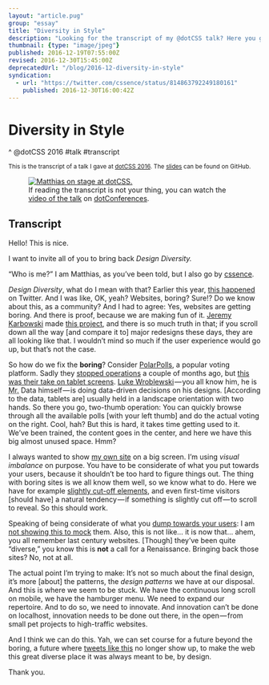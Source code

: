 ```yaml
---
layout: "article.pug"
group: "essay"
title: "Diversity in Style"
description: "Looking for the transcript of my @dotCSS talk? Here you go."
thumbnail: {type: "image/jpeg"}
published: 2016-12-19T07:55:00Z
revised: 2016-12-30T15:45:00Z
deprecatedUrl: "/blog/2016-12-diversity-in-style"
syndication:
  - url: "https://twitter.com/cssence/status/814863792249180161"
    published: 2016-12-30T16:00:42Z
---
```


# Diversity in Style
^ @dotCSS 2016 #talk #transcript

<small>This is the transcript of a talk I gave at [dotCSS 2016](/2016/dotcss). The [slides](https://cssence.github.io/slides-dotcss2016/) can be found on GitHub.</small>

<figure class="portrait"><a tabindex="-1" href="https://www.dotconferences.com/2016/12/matthias-beitl-diversity-in-style"><img src="/2016/diversity-in-style.jpg" alt="Matthias on stage at dotCSS."></a><figcaption>If reading the transcript is not your thing, you can watch the <a href="https://www.dotconferences.com/2016/12/matthias-beitl-diversity-in-style">video of the talk</a> on <a href="https://www.dotconferences.com/">dotConferences</a>.</figcaption></figure>

<h2 class="visually-hidden">Transcript</h2>

Hello! This is nice.

<p class="h2">I want to invite all of you to bring back <em>Design&nbsp;Diversity.</em></p>

“Who is me?” I am Matthias, as you’ve been told, but I also go by [cssence](https://twitter.com/cssence).

_Design Diversity_, what do I mean with that? Earlier this year, [this happened](https://twitter.com/SaraSoueidan/status/690214878578110464) on Twitter. And I was like, OK, yeah? Websites, boring? Sure!? Do we know about this, as a community? And I had to agree: Yes, websites are getting boring. And there is proof, because we are making fun of it. [Jeremy Karbowski](https://twitter.com/JeremyKarbowski) made [this project](http://adventurega.me/bootstrap/), and there is so much truth in that; if you scroll down all the way [and compare it to] major redesigns these days, they are all looking like that. I wouldn’t mind so much if the user experience would go up, but that’s not the case.

So how do we fix the **boring**? Consider [PolarPolls](https://twitter.com/polarpolls), a popular voting platform. Sadly they [stopped operations](https://web.archive.org/web/20160404060539/http://polarb.com/) a couple of months ago, but [this was their take on tablet screens](https://cssence.github.io/slides-dotcss2016/#/3). [Luke Wroblewski](https://twitter.com/lukew)&#8202;&mdash;&#8202;you all know him, he is <abbr title="Mister">Mr.</abbr> Data himself&#8202;&mdash;&#8202;is doing data-driven decisions on his designs. [According to the data, tablets are] usually held in a landscape orientation with two hands. So there you go, two-thumb operation: You can quickly browse through all the available polls [with your left thumb] and do the actual voting on the right. Cool, hah? But this is hard, it takes time getting used to it. We’ve been trained, the content goes in the center, and here we have this big almost unused space. Hmm?

I always wanted to show [my own site](https://cssence.com/) on a big screen. I’m using _visual imbalance_ on purpose. You have to be considerate of what you put towards your users, because it shouldn’t be too hard to figure things out. The thing with boring sites is we all know them well, so we know what to do. Here we have for example [slightly cut-off elements](https://cssence.github.io/slides-dotcss2016/#/4), and even first-time visitors [should have] a natural tendency&#8202;&mdash;&#8202;if something is slightly cut off&#8202;&mdash;&#8202;to scroll to reveal. So this should work.

Speaking of being considerate of what you [dump towards your users](https://cssence.github.io/slides-dotcss2016/#/5): I am [not showing this to mock](http://www.dpgraph.com/) them. Also, this is not like&hellip; it is now that&hellip; ahem, you all remember last century websites. [Though] they’ve been quite “diverse,” you know this is **not** a call for a Renaissance. Bringing back those sites? No, not at all.

The actual point I’m trying to make: It’s not so much about the final design, it’s more [about] the patterns, the _design patterns_ we have at our disposal. And this is where we seem to be stuck. We have the continuous long scroll on mobile, we have the hamburger menu. We need to expand our repertoire. And to do so, we need to innovate. And innovation can’t be done on localhost, innovation needs to be done out there, in the open&#8202;&mdash;&#8202;from small pet projects to high-traffic websites.

And I think we can do this. Yah, we can set course for a future beyond the boring, a future where [tweets like this](https://cssence.github.io/slides-dotcss2016/#/1) no longer show up, to make the web this great diverse place it was always meant to be, by design.

Thank you.
